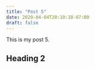 ```yaml
---
title: "Post 5"
date: 2020-04-04T20:10:18-07:00
draft: false
---
```


This is my post 5.

## Heading 2